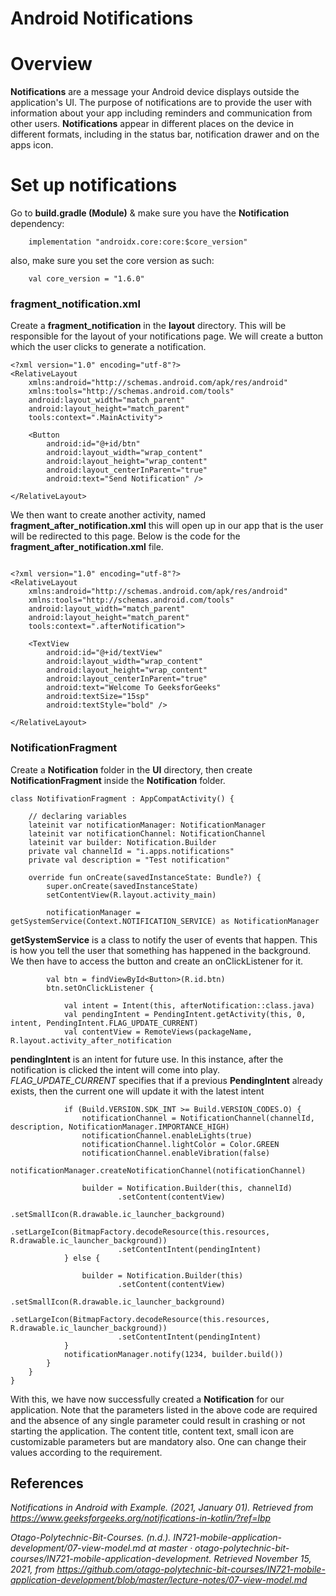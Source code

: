 # **Android Notifications**

# Overview 
**Notifications** are a message your Android device displays outside the application's UI. The purpose of notifications are to provide the user with information about your app including reminders and communication from other users. **Notifications** appear in different places on the device in different formats, including in the status bar, notification drawer and on the apps icon.

# Set up notifications

Go to **build.gradle (Module)** & make sure you have the **Notification** dependency:

```
    implementation "androidx.core:core:$core_version"
```

also, make sure you set the core version as such:
```
    val core_version = "1.6.0"
```
### fragment_notification.xml

Create a **fragment_notification** in the **layout** directory. This will be responsible for the layout of your notifications page. We will create a button which the user clicks to generate a notification.

```
<?xml version="1.0" encoding="utf-8"?>
<RelativeLayout
    xmlns:android="http://schemas.android.com/apk/res/android"
    xmlns:tools="http://schemas.android.com/tools"
    android:layout_width="match_parent"
    android:layout_height="match_parent"
    tools:context=".MainActivity">
 
    <Button
        android:id="@+id/btn"
        android:layout_width="wrap_content"
        android:layout_height="wrap_content"
        android:layout_centerInParent="true"
        android:text="Send Notification" />
 
</RelativeLayout>
```

We then want to create another activity, named **fragment_after_notification.xml** this will open up in our app that is the user will be redirected to this page. Below is the code for the **fragment_after_notification.xml** file.

```

<?xml version="1.0" encoding="utf-8"?>
<RelativeLayout
    xmlns:android="http://schemas.android.com/apk/res/android"
    xmlns:tools="http://schemas.android.com/tools"
    android:layout_width="match_parent"
    android:layout_height="match_parent"
    tools:context=".afterNotification">
 
    <TextView
        android:id="@+id/textView"
        android:layout_width="wrap_content"
        android:layout_height="wrap_content"
        android:layout_centerInParent="true"
        android:text="Welcome To GeeksforGeeks"
        android:textSize="15sp"
        android:textStyle="bold" />
 
</RelativeLayout>
```

### NotificationFragment

Create a **Notification** folder in the **UI** directory, then create **NotificationFragment** inside the **Notification** folder.

```
class NotifivationFragment : AppCompatActivity() {
 
    // declaring variables
    lateinit var notificationManager: NotificationManager
    lateinit var notificationChannel: NotificationChannel
    lateinit var builder: Notification.Builder
    private val channelId = "i.apps.notifications"
    private val description = "Test notification"
 
    override fun onCreate(savedInstanceState: Bundle?) {
        super.onCreate(savedInstanceState)
        setContentView(R.layout.activity_main)
 
        notificationManager = getSystemService(Context.NOTIFICATION_SERVICE) as NotificationManager
```
        
**getSystemService** is a class to notify the user of events that happen. This is how you tell the user that something has happened in the background. We then have to access the button and create an onClickListener for it.

```
        val btn = findViewById<Button>(R.id.btn)
        btn.setOnClickListener {

            val intent = Intent(this, afterNotification::class.java)
            val pendingIntent = PendingIntent.getActivity(this, 0, intent, PendingIntent.FLAG_UPDATE_CURRENT)
            val contentView = RemoteViews(packageName, R.layout.activity_after_notification

```
**pendingIntent** is an intent for future use. In this instance, after the notification is clicked the intent will come into play. *FLAG_UPDATE_CURRENT* specifies that if a previous **PendingIntent** already exists, then the current one will update it with the latest intent
```
            if (Build.VERSION.SDK_INT >= Build.VERSION_CODES.O) {
                notificationChannel = NotificationChannel(channelId, description, NotificationManager.IMPORTANCE_HIGH)
                notificationChannel.enableLights(true)
                notificationChannel.lightColor = Color.GREEN
                notificationChannel.enableVibration(false)
                notificationManager.createNotificationChannel(notificationChannel)
 
                builder = Notification.Builder(this, channelId)
                        .setContent(contentView)
                        .setSmallIcon(R.drawable.ic_launcher_background)
                        .setLargeIcon(BitmapFactory.decodeResource(this.resources, R.drawable.ic_launcher_background))
                        .setContentIntent(pendingIntent)
            } else {
 
                builder = Notification.Builder(this)
                        .setContent(contentView)
                        .setSmallIcon(R.drawable.ic_launcher_background)
                        .setLargeIcon(BitmapFactory.decodeResource(this.resources, R.drawable.ic_launcher_background))
                        .setContentIntent(pendingIntent)
            }
            notificationManager.notify(1234, builder.build())
        }
    }
}
```

With this, we have now successfully created a **Notification** for our application. Note that the parameters listed in the above code are required and the absence of any single parameter could result in crashing or not starting the application. The content title, content text, small icon are customizable parameters but are mandatory also. One can change their values according to the requirement.

## References
*Notifications in Android with Example. (2021, January 01). Retrieved from https://www.geeksforgeeks.org/notifications-in-kotlin/?ref=lbp*

*Otago-Polytechnic-Bit-Courses. (n.d.). IN721-mobile-application-development/07-view-model.md at master · otago-polytechnic-bit-courses/IN721-mobile-application-development. Retrieved November 15, 2021, from https://github.com/otago-polytechnic-bit-courses/IN721-mobile-application-development/blob/master/lecture-notes/07-view-model.md*


       
